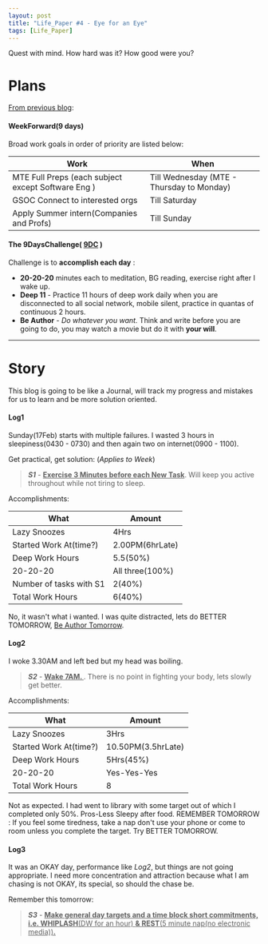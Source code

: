 ```yaml
---
layout: post
title: "Life_Paper #4 - Eye for an Eye"
tags: [Life_Paper]
---
```

Quest with mind. How hard was it? How good were you?

# Plans
<u>From previous blog</u>:
#### WeekForward(9 days)
Broad work goals in order of priority are listed below:

|Work|When|
|---|---|
|MTE Full Preps (each subject except Software Eng )|Till Wednesday (MTE - Thursday to Monday)|
|GSOC Connect to interested orgs|Till Saturday|
|Apply Summer intern(Companies and Profs) |Till Sunday|

#### The 9DaysChallenge( <u>9DC</u> )

Challenge is to **accomplish each day** :
* **20-20-20** minutes each to meditation, BG reading, exercise right after I wake up.
* **Deep 11** - Practice 11 hours of deep work daily when you are disconnected to all social network, mobile silent, practice in quantas of continuous 2 hours.
* **Be Author** - <i>Do whatever you want.</i> Think and write before you are going to do, you may watch a movie but do it with **your will**.

---

# Story
This blog is going to be like a Journal, will track my progress and mistakes for us to learn and be more solution oriented.

#### Log1
Sunday(17Feb) starts with multiple failures. I wasted 3 hours in sleepiness(0430 - 0730) and then again two on internet(0900 - 1100).

Get practical, get solution: (*Applies to Week*)
> ***S1*** - **<u> Exercise 3 Minutes before each New Task</u>**. Will keep you active throughout while not tiring to sleep.

Accomplishments:

|What|Amount|
|---|---|
|Lazy Snoozes|4Hrs|
|Started Work At(time?)|2.00PM(6hrLate)|
|Deep Work Hours|5.5(50%)|
|20-20-20|All three(100%)|
|Number of tasks with S1|2(40%)|
|Total Work Hours|6(40%)|

No, it wasn't what i wanted. I was quite distracted, lets do BETTER TOMORROW, <u>Be Author Tomorrow</u>.

#### Log2
I woke 3.30AM and left bed but my head was boiling.
> ***S2*** - **<u> Wake 7AM. </u>**. There is no point in fighting your body, lets slowly get better.

Accomplishments:

|What|Amount|
|---|---|
|Lazy Snoozes|3Hrs|
|Started Work At(time?)|10.50PM(3.5hrLate)|
|Deep Work Hours|5Hrs(45%)|
|20-20-20|Yes-Yes-Yes|
|Total Work Hours|8|

Not as expected. I had went to library with some target out of which I completed only 50%. Pros-Less Sleepy after food.
REMEMBER TOMORROW : If you feel some tiredness, take a nap don't use your phone or come to room unless you complete the target. Try BETTER TOMORROW.
#### Log3
It was an OKAY day, performance like *Log2*, but things are not going appropriate. I need more concentration and attraction because what I am chasing is not OKAY, its special, so should the chase be.

Remember this tomorrow:
> ***S3*** - **<u> Make general day targets and a time block short commitments, i.e. WHIPLASH**(DW for an hour) **& REST**(5 minute nap(no electronic media))**.**
